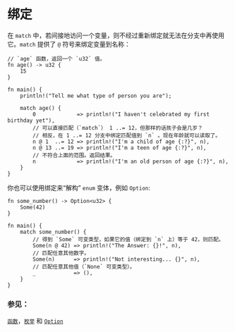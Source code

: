 # 绑定

在 `match` 中，若间接地访问一个变量，则不经过重新绑定就无法在分支中再使用它。`match` 提供了 `@` 符号来绑定变量到名称：

```rust,editable
// `age` 函数，返回一个 `u32` 值。
fn age() -> u32 {
    15
}

fn main() {
    println!("Tell me what type of person you are");

    match age() {
        0             => println!("I haven't celebrated my first birthday yet"),
        // 可以直接匹配（`match`） 1 ..= 12，但那样的话孩子会是几岁？
        // 相反，在 1 ..= 12 分支中绑定匹配值到 `n` 。现在年龄就可以读取了。
        n @ 1  ..= 12 => println!("I'm a child of age {:?}", n),
        n @ 13 ..= 19 => println!("I'm a teen of age {:?}", n),
        // 不符合上面的范围。返回结果。
        n             => println!("I'm an old person of age {:?}", n),
    }
}
```

你也可以使用绑定来“解构” `enum` 变体，例如 `Option`:

```rust,editable
fn some_number() -> Option<u32> {
    Some(42)
}

fn main() {
    match some_number() {
        // 得到 `Some` 可变类型，如果它的值（绑定到 `n` 上）等于 42，则匹配。
        Some(n @ 42) => println!("The Answer: {}!", n),
        // 匹配任意其他数字。
        Some(n)      => println!("Not interesting... {}", n),
        // 匹配任意其他值（`None` 可变类型）。
        _            => (),
    }
}
```

### 参见：

[`函数`][functions]，[`枚举`][enums] 和 [`Option`][option]

[functions]: ../../fn.md
[enums]: ../../custom_types/enum.md
[option]: ../../std/option.md
